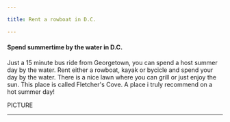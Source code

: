 ```yaml
---

title: Rent a rowboat in D.C.

---
```


<h4>Spend summertime by the water in D.C.</h4>

<p1>Just a 15 minute bus ride from Georgetown, you can spend a host summer day by the water. Rent either a rowboat, kayak or bycicle and spend your day by the water.
There is a nice lawn where you can grill or just enjoy the sun. This place is called Fletcher's Cove. A place i truly recommend on a hot summer day!</p1>

PICTURE

---
